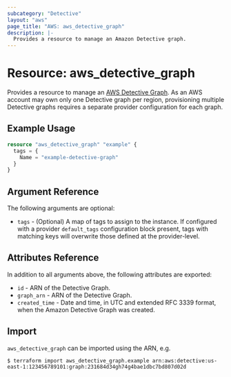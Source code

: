```yaml
---
subcategory: "Detective"
layout: "aws"
page_title: "AWS: aws_detective_graph"
description: |-
  Provides a resource to manage an Amazon Detective graph.
---
```


# Resource: aws_detective_graph

Provides a resource to manage an [AWS Detective Graph](https://docs.aws.amazon.com/detective/latest/APIReference/API_CreateGraph.html). As an AWS account may own only one Detective graph per region, provisioning multiple Detective graphs requires a separate provider configuration for each graph.

## Example Usage

```terraform
resource "aws_detective_graph" "example" {
  tags = {
    Name = "example-detective-graph"
  }
}
```

## Argument Reference

The following arguments are optional:

* `tags` -  (Optional) A map of tags to assign to the instance. If configured with a provider `default_tags` configuration block present, tags with matching keys will overwrite those defined at the provider-level.

## Attributes Reference

In addition to all arguments above, the following attributes are exported:

* `id` - ARN of the Detective Graph.
* `graph_arn` - ARN of the Detective Graph.
* `created_time` - Date and time, in UTC and extended RFC 3339 format, when the Amazon Detective Graph was created.

## Import

`aws_detective_graph` can be imported using the ARN, e.g.

```
$ terraform import aws_detective_graph.example arn:aws:detective:us-east-1:123456789101:graph:231684d34gh74g4bae1dbc7bd807d02d
```
